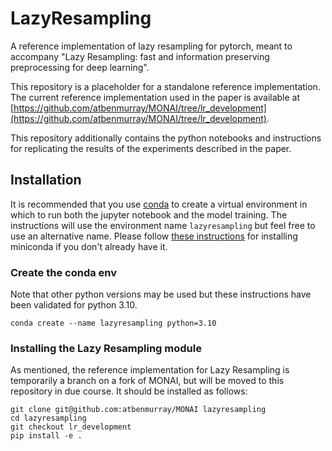 # LazyResampling
A reference implementation of lazy resampling for pytorch, meant to accompany "Lazy Resampling: fast and information preserving preprocessing for deep learning".

This repository is a placeholder for a standalone reference implementation. The current reference implementation used in the paper is available at [https://github.com/atbenmurray/MONAI/tree/lr_development](https://github.com/atbenmurray/MONAI/tree/lr_development).

This repository additionally contains the python notebooks and instructions for replicating the results of the experiments described in the paper.

## Installation

It is recommended that you use [conda](https://docs.conda.io/projects/miniconda/en/latest/) to create a virtual environment in which to run both the jupyter notebook and the model training. The instructions will use the environment name `lazyresampling` but feel free to use an alternative name. Please follow [these instructions](https://docs.conda.io/projects/miniconda/en/latest/) for installing miniconda if you don't already have it.

### Create the conda env
Note that other python versions may be used but these instructions have been validated for python 3.10.
```
conda create --name lazyresampling python=3.10
```

### Installing the Lazy Resampling module
As mentioned, the reference implementation for Lazy Resampling is temporarily a branch on a fork of MONAI, but will be moved to this repository in due course. It should be installed as follows:
```
git clone git@github.com:atbenmurray/MONAI lazyresampling
cd lazyresampling
git checkout lr_development
pip install -e .
```
